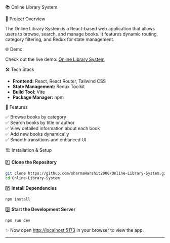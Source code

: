 📚 Online Library System

🚀 Project Overview

The Online Library System is a React-based web application that allows users to browse, search, and manage books. It features dynamic routing, category filtering, and Redux for state management.

🌐 Demo

Check out the live demo: [Online Library System](https://library-online-book.netlify.app)

🛠️ Tech Stack

- **Frontend:** React, React Router, Tailwind CSS
- **State Management:** Redux Toolkit
- **Build Tool:** Vite
- **Package Manager:** npm 

📌 Features

✅ Browse books by category  
✅ Search books by title or author  
✅ View detailed information about each book  
✅ Add new books dynamically  
✅ Smooth transitions and enhanced UI  

🏗️ Installation & Setup

1️⃣ **Clone the Repository**
```bash
git clone https://github.com/sharmaHarshit2000/Online-Library-System.git
cd Online-Library-System
```

2️⃣ **Install Dependencies**
```bash
npm install
```

3️⃣ **Start the Development Server**
```bash
npm run dev
```

✨ Now open [http://localhost:5173](http://localhost:5173) in your browser to view the app.

---